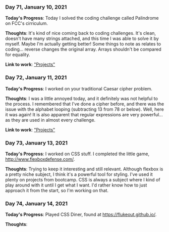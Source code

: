 ### Day 71, January 10, 2021

**Today's Progress**: Today I solved the coding challenge called Palindrome on FCC's cirriculum.

**Thoughts**: It's kind of nice coming back to coding challenges. It's clean, doesn't have many strings attached, and this time I was able to solve it by myself. Maybe I'm actually getting better! Some things to note as relates to coding... reverse changes the original array. Arrays shouldn't be compared for equality.

**Link to work**: ["Projects"](https://github.com/jdemarc/100-days-of-code/tree/main/fcc-js-algorithms-dstructures/algorithms-projects)

### Day 72, January 11, 2021

**Today's Progress**: I worked on your traditional Caesar cipher problem.

**Thoughts**: I was a little annoyed today, and it definitely was not helpful to the process. I remembered that I've done a cipher before, and there was the issue with the alphabet looping (subtracting 13 from 78 or below). Well, here it was again! It is also apparent that regular expressions are very powerful... as they are used in almost every challenge.

**Link to work**: ["Projects"](https://github.com/jdemarc/100-days-of-code/tree/main/fcc-js-algorithms-dstructures/algorithms-projects)

### Day 73, January 13, 2021

**Today's Progress**: I worked on CSS stuff. I completed the little game, http://www.flexboxdefense.com/.

**Thoughts**: Trying to keep it interesting and still relevant. Although flexbox is a pretty niche subject, I think it's a powerful tool for styling. I've used it plenty on projects from bootcamp. CSS is always a subject where I kind of play around with it until I get what I want. I'd rather know how to just approach it from the start, so I'm working on that.

### Day 74, January 14, 2021

**Today's Progress**: Played CSS Diner, found at https://flukeout.github.io/.

**Thoughts**: